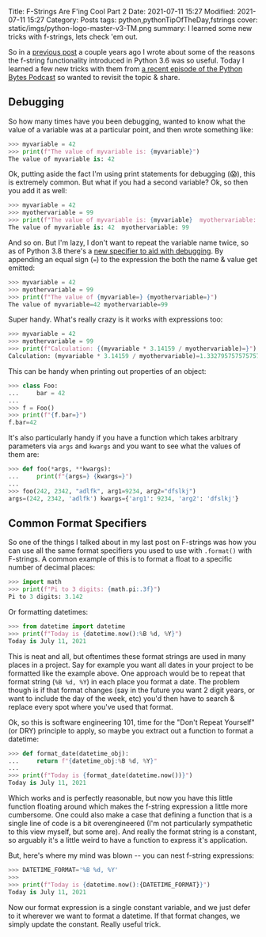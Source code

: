 Title: F-Strings Are F'ing Cool Part 2
Date: 2021-07-11 15:27
Modified: 2021-07-11 15:27
Category: Posts
tags: python,pythonTipOfTheDay,fstrings
cover: static/imgs/python-logo-master-v3-TM.png
summary: I learned some new tricks with f-strings, lets check 'em out.

So in a
[previous post]({filename}/ptotd-fstrings-are-fing-cool.md)
a couple years ago I wrote about some of the reasons the f-string functionality
introduced in Python 3.6 was so useful.  Today I learned a few new tricks with
them from
[a recent episode of the Python Bytes Podcast](https://pythonbytes.fm/episodes/show/241/f-yes-we-want-some-f-string-tricks)
 so wanted to revisit the topic & share.

## Debugging

So how many times have you been debugging, wanted to know what the value of a
variable was at a particular point, and then wrote something like:

```python
>>> myvariable = 42
>>> print(f"The value of myvariable is: {myvariable}")
The value of myvariable is: 42
```

Ok, putting aside the fact I'm using print statements for debugging (😱), this is extremely common.
But what if you had a second variable?  Ok, so then you add it as well:

```python
>>> myvariable = 42
>>> myothervariable = 99
>>> print(f"The value of myvariable is: {myvariable}  myothervariable: {myothervariable}")
The value of myvariable is: 42  myothervariable: 99
```

And so on.  But I'm lazy, I don't want to repeat the variable name twice, so as
of Python 3.8 there's a
[new specifier to aid with debugging](https://docs.python.org/3/whatsnew/3.8.html#f-strings-support-for-self-documenting-expressions-and-debugging).
By appending an equal sign (`=`) to the expression the both the name & value get
emitted:

```python
>>> myvariable = 42
>>> myothervariable = 99
>>> print(f"The value of {myvariable=} {myothervariable=}")
The value of myvariable=42 myothervariable=99
```

Super handy.  What's really crazy is it works with expressions too:

```python
>>> myvariable = 42
>>> myothervariable = 99
>>> print(f"Calculation: {(myvariable * 3.14159 / myothervariable)=}")
Calculation: (myvariable * 3.14159 / myothervariable)=1.3327957575757574
```

This can be handy when printing out properties of an object:

```python
>>> class Foo:
...     bar = 42
...
>>> f = Foo()
>>> print(f"{f.bar=}")
f.bar=42
```

It's also particularly handy if you have a function which takes arbitrary parameters
via `args` and `kwargs` and you want to see what the values of them are:

```python
>>> def foo(*args, **kwargs):
...     print(f"{args=} {kwargs=}")
...
>>> foo(242, 2342, "adlfk", arg1=9234, arg2="dfslkj")
args=(242, 2342, 'adlfk') kwargs={'arg1': 9234, 'arg2': 'dfslkj'}
```

## Common Format Specifiers

So one of the things I talked about in my last post on F-strings was how you can use
all the same format specifiers you used to use with `.format()` with F-strings.  A
common example of this is to format a float to a specific number of decimal places:

```python
>>> import math
>>> print(f"Pi to 3 digits: {math.pi:.3f}")
Pi to 3 digits: 3.142
```

Or formatting datetimes:

```python
>>> from datetime import datetime
>>> print(f"Today is {datetime.now():%B %d, %Y}")
Today is July 11, 2021
```

This is neat and all, but oftentimes these format strings are used in many
places in a project.  Say for example you want all dates in your project to be
formatted like the example above.  One approach would be to repeat that format
string (`%B %d, %Y`) in each place you format a date.  The problem though is
if that format changes (say in the future you want 2 digit years, or want to
include the day of the week, etc) you'd then have to search & replace every
spot where you've used that format.

Ok, so this is software engineering 101, time for the "Don't Repeat Yourself"
(or DRY) principle to apply, so maybe you extract out a function to format a
datetime:

```python
>>> def format_date(datetime_obj):
...     return f"{datetime_obj:%B %d, %Y}"
...
>>> print(f"Today is {format_date(datetime.now())}")
Today is July 11, 2021
```

Which works and is perfectly reasonable, but now you have this little function
floating around which makes the f-string expression a little more cumbersome.
One could also make a case that defining a function that is a single line of
code is a bit overengineered (I'm not particularly sympathetic to this view
myself, but some are). And really the format string is a constant, so arguably
it's a little weird to have a function to express it's application.

But, here's where my mind was blown -- you can nest f-string expressions:

```python
>>> DATETIME_FORMAT='%B %d, %Y'
>>>
>>> print(f"Today is {datetime.now():{DATETIME_FORMAT}}")
Today is July 11, 2021
```

Now our format expression is a single constant variable, and we just defer to
it wherever we want to format a datetime.  If that format changes, we simply
update the constant.  Really useful trick.
